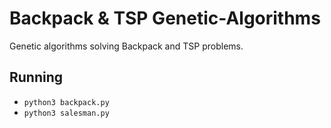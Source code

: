 # Backpack & TSP Genetic-Algorithms
Genetic algorithms solving Backpack and TSP problems.

## Running
- `python3 backpack.py`
- `python3 salesman.py`
